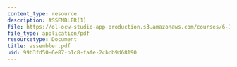 ```yaml
---
content_type: resource
description: ASSEMBLER(1)
file: https://ol-ocw-studio-app-production.s3.amazonaws.com/courses/6-111-introductory-digital-systems-laboratory-fall-2002/99b3fd506e87b1c8fafe2cbcb9d68190_assembler.pdf
file_type: application/pdf
resourcetype: Document
title: assembler.pdf
uid: 99b3fd50-6e87-b1c8-fafe-2cbcb9d68190
---
```

